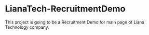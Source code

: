 # LianaTech-RecruitmentDemo
This project is going to be a Recruitment Demo for main page of Liana Technology company.
